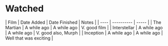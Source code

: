 # Watched

| Film | Date Added | Date Finished | Notes |
| ---- | ---------- | ----- |
| The Martian | A while ago | A while ago | V. good film |
| Interstellar | A while ago | A while ago | V. good also, Murph |
| Inception | A while ago | A while ago | Well that was exciting |
